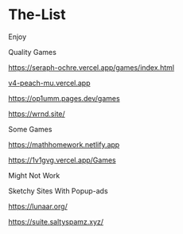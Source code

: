 # The-List
Enjoy

Quality Games

https://seraph-ochre.vercel.app/games/index.html

[v4-peach-mu.vercel.app](https://v4-peach-mu.vercel.app/gs.html)

https://op1umm.pages.dev/games

https://wrnd.site/

Some Games

https://mathhomework.netlify.app

https://1v1gvg.vercel.app/Games

Might Not Work

Sketchy Sites With Popup-ads

https://lunaar.org/

https://suite.saltyspamz.xyz/

